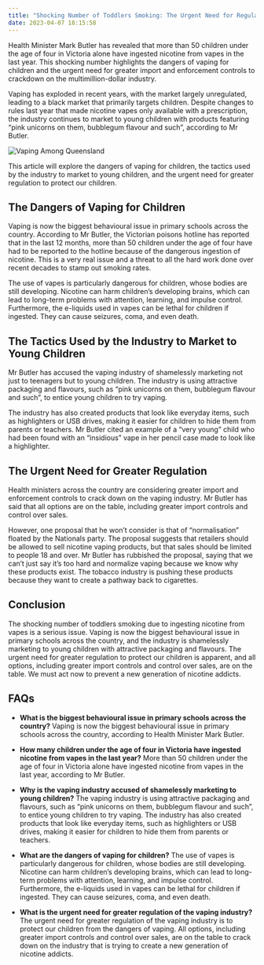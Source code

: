 ```yaml
---
title: "Shocking Number of Toddlers Smoking: The Urgent Need for Regulation of the Vaping Industry"
date: 2023-04-07 18:15:58
---
```

Health Minister Mark Butler has revealed that more than 50 children under the age of four in Victoria alone have ingested nicotine from vapes in the last year. This shocking number highlights the dangers of vaping for children and the urgent need for greater import and enforcement controls to crackdown on the multimillion-dollar industry.

Vaping has exploded in recent years, with the market largely unregulated, leading to a black market that primarily targets children. Despite changes to rules last year that made nicotine vapes only available with a prescription, the industry continues to market to young children with products featuring “pink unicorns on them, bubblegum flavour and such”, according to Mr Butler.

![Vaping Among Queensland](/images/4.png)
<!--more-->

This article will explore the dangers of vaping for children, the tactics used by the industry to market to young children, and the urgent need for greater regulation to protect our children.

## The Dangers of Vaping for Children
Vaping is now the biggest behavioural issue in primary schools across the country. According to Mr Butler, the Victorian poisons hotline has reported that in the last 12 months, more than 50 children under the age of four have had to be reported to the hotline because of the dangerous ingestion of nicotine. This is a very real issue and a threat to all the hard work done over recent decades to stamp out smoking rates.

The use of vapes is particularly dangerous for children, whose bodies are still developing. Nicotine can harm children’s developing brains, which can lead to long-term problems with attention, learning, and impulse control. Furthermore, the e-liquids used in vapes can be lethal for children if ingested. They can cause seizures, coma, and even death.

## The Tactics Used by the Industry to Market to Young Children
Mr Butler has accused the vaping industry of shamelessly marketing not just to teenagers but to young children. The industry is using attractive packaging and flavours, such as “pink unicorns on them, bubblegum flavour and such”, to entice young children to try vaping.

The industry has also created products that look like everyday items, such as highlighters or USB drives, making it easier for children to hide them from parents or teachers. Mr Butler cited an example of a “very young” child who had been found with an “insidious” vape in her pencil case made to look like a highlighter.

## The Urgent Need for Greater Regulation
Health ministers across the country are considering greater import and enforcement controls to crack down on the vaping industry. Mr Butler has said that all options are on the table, including greater import controls and control over sales.

However, one proposal that he won’t consider is that of “normalisation” floated by the Nationals party. The proposal suggests that retailers should be allowed to sell nicotine vaping products, but that sales should be limited to people 18 and over. Mr Butler has rubbished the proposal, saying that we can’t just say it’s too hard and normalize vaping because we know why these products exist. The tobacco industry is pushing these products because they want to create a pathway back to cigarettes.

## Conclusion
The shocking number of toddlers smoking due to ingesting nicotine from vapes is a serious issue. Vaping is now the biggest behavioural issue in primary schools across the country, and the industry is shamelessly marketing to young children with attractive packaging and flavours. The urgent need for greater regulation to protect our children is apparent, and all options, including greater import controls and control over sales, are on the table. We must act now to prevent a new generation of nicotine addicts.

## FAQs

- **What is the biggest behavioural issue in primary schools across the country?**
Vaping is now the biggest behavioural issue in primary schools across the country, according to Health Minister Mark Butler.

- **How many children under the age of four in Victoria have ingested nicotine from vapes in the last year?**
More than 50 children under the age of four in Victoria alone have ingested nicotine from vapes in the last year, according to Mr Butler.

- **Why is the vaping industry accused of shamelessly marketing to young children?**
The vaping industry is using attractive packaging and flavours, such as “pink unicorns on them, bubblegum flavour and such”, to entice young children to try vaping. The industry has also created products that look like everyday items, such as highlighters or USB drives, making it easier for children to hide them from parents or teachers.

- **What are the dangers of vaping for children?**
The use of vapes is particularly dangerous for children, whose bodies are still developing. Nicotine can harm children’s developing brains, which can lead to long-term problems with attention, learning, and impulse control. Furthermore, the e-liquids used in vapes can be lethal for children if ingested. They can cause seizures, coma, and even death.

- **What is the urgent need for greater regulation of the vaping industry?**
The urgent need for greater regulation of the vaping industry is to protect our children from the dangers of vaping. All options, including greater import controls and control over sales, are on the table to crack down on the industry that is trying to create a new generation of nicotine addicts.